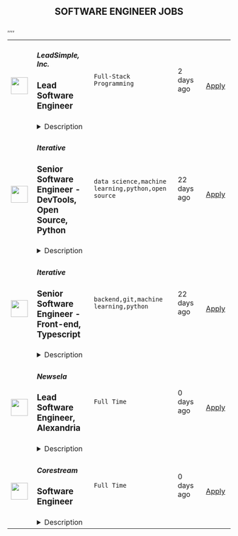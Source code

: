 <div align="center"><h2>SOFTWARE ENGINEER JOBS</h2></div><table><tr>
                <td width="100" height="100" rowspan="2">
                    <img src="https://wwr-pro.s3.amazonaws.com/logos/0075/9006/logo.gif" width="38px" height="auto">
                </td>
                <td width="300">
                    <h5>LeadSimple, Inc.</h5>
                    <h3> Lead Software Engineer</h3>
                </td>
                <td width="300">
                    <code>Full-Stack Programming</code>
                </td>
                <td width="200">
                <text>2 days ago</text>
                </td>
                <td width="100" rowspan="2">
                <a href="https://weworkremotely.com/remote-jobs/leadsimple-inc-lead-software-engineer" align="right" target="_blank">Apply</a>
                </td>
            </tr>
            <tr>
                <td colspan="3">
                <details><summary>Description</summary>
                <img src="https://we-work-remotely.imgix.net/logos/0075/9006/logo.gif?ixlib=rails-4.0.0&w=50&h=50&dpr=2&fit=fill&auto=compress" />

<p>
  <strong>Headquarters:</strong> Washington State, U.S.A.
    <br /><strong>URL:</strong> <a href="https://www.leadsimple.com/careers">https://www.leadsimple.com/careers</a>
</p>

<div>🚀 Want to join a team of A-players in an exciting, high-growth, entrepreneurial environment?</div><div><br></div><div><strong>LeadSimple is a small team solving big problems in the property management industry. Bootstrapped since 2013, we're passionate about helping small businesses grow sustainably.</strong></div><div><br></div><div>Our software provides a powerful foundation for any property management company to take their business to the next level. Thousands of property managers rely on us for their day-to-day operations and we’re only getting started. </div><div><br></div><div>We’re looking for seasoned Senior and Lead Ruby on Rails Engineers to join our fully-remote team to help us scale to meet market demand. This is an opportunity to join on the ground floor of a bootstrapped, growing company with a lot of upside.</div><div><br></div><div><strong>What we’d want you to do:</strong></div><ul>
<li>Take technical ownership of our product’s architecture and capabilities</li>
<li>Recommend and lead complex refactoring projects and migrations, without sacrificing stability, such as:</li>
<li>Modernizing our back-end stack (we’re currently on Rails 4)</li>
<li>Optimizing our API and PostgreSQL database for scale and performance</li>
<li>Suggest and implement scalability &amp; productivity improvements</li>
<li>Collaborate with the rest of the team in weekly meetings, chat and code reviews</li>
<li>Develop new full-stack features from start to finish using the <a href="https://basecamp.com/shapeup/webbook">Shape Up method</a>
</li>
<li>Participate in our <a href="https://basecamp.com/shapeup/2.2-chapter-08">Betting Table</a> planning meetings</li>
<li>Write high-quality and maintainable Ruby and Typescript code</li>
<li>Write high-quality documentation on our product’s architecture to assist collaboration</li>
</ul><div><br></div><div><strong>Qualifications</strong></div><div><br></div><div><em>Must have</em></div><ul>
<li>5+ years of experience with Ruby on Rails</li>
<li>Fluent spoken and written English at a professional level.</li>
<li>Working hours must overlap with PST for at least 3 hours.</li>
<li>Familiarity with PostgreSQL query optimization and scaling strategies</li>
<li>Past experience with complex upgrades and migrations</li>
<li>Prior experience as a software architect or technical lead</li>
<li>Strong analytical and debugging skills</li>
<li>Strong communication skills, able to recommend decisions using data and experience</li>
</ul><div><br></div><div><em>Nice to have</em></div><ul>
<li>Prior experience upgrading Ruby on Rails (this would be a big plus!)</li>
<li>React, Typescript or GraphQL experience</li>
<li>Elixir experience (we have 1 service using Elixir)</li>
</ul><div><br></div><div><strong>Our Stack</strong></div><div><br></div><div><em>Front-end</em></div><ul>
<li><a href="https://www.typescriptlang.org/">Typescript</a></li>
<li>
<a href="https://reactjs.org/">React</a> </li>
<li><a href="http://mui.com">MaterialUI</a></li>
<li><a href="https://relay.dev/">Relay</a></li>
</ul><div><em>Back-end</em></div><ul>
<li>
<a href="http://rubyonrails.org">Ruby on Rails</a> monolith (with 95% test coverage)</li>
<li>GraphQL (via <a href="https://graphql-ruby.org/">graphql-ruby</a> gem)</li>
<li>Sidekiq</li>
<li>PostgreSQL</li>
<li>Redis</li>
<li>Heroku<br><br>
</li>
</ul><div><br></div><div><strong>What it’s like to work here</strong></div><ul>
<li>You’ll have opportunities to work on the entire stack, from databases to user interfaces and everything in between, in a wide variety of product areas.</li>
<li>You’ll own the delivery of high-impact projects that affect real customers, from start to finish, with no bureaucracy, following the <a href="https://basecamp.com/shapeup/webbook">Shape Up method</a>. </li>
<li>You’ll collaborate within a small, highly productive team, reviewing code and helping other engineers with their roadblocks.</li>
<li>You’ll have time to focus. We don’t micromanage, and we do our best to keep distractions (and meetings) to a minimum. </li>
<li>When assigned to on-call duty, you’ll investigate and fix bugs and respond to incidents. </li>
<li>You’ll deploy early and often. We ship to production multiple times per day.<br><br>
</li>
</ul><div><strong><br>Benefits</strong></div><ul>
<li>Remote-only team, location independent</li>
<li>3rd Friday of every month off</li>
<li>6 US Holidays</li>
<li>3 Weeks Paid Time Off (in addition to the above)</li>
<li>Quarterly Two-Week Hackathons</li>
<li>Monthly Healthcare Allowance</li>
<li>Yearly Vacation Allowance</li>
<li>$2000 equipment stipend upon hire</li>
<li>Focused and dedicated environment with smart, caring people</li>
<li>Consistent, but flexible working schedule with minimum 3hr Pacific Time Zone overlap</li>
<li>Mission driven, non-political company and values-based culture<br><br>
</li>
</ul><div><strong>Our Interview Process</strong></div><ul>
<li>Fill out our application, located <a href="https://docs.google.com/forms/d/e/1FAIpQLSeF5zo6hIcTQK8gP9LLGz6sTZMXGI1vDHPVbkpISxiy9CvOfQ/viewform?usp=sf_link">here</a>
</li>
<li>Intro call (30 minutes)</li>
<li>Offline work sample test (up to 60 minutes)</li>
<li>Work history interview with Hiring Manager (up to 90 minutes)</li>
<li>Culture interview with People Operations(30 minutes)</li>
<li>Meet the CTO(30 minutes)</li>
<li>Meet the CEO (30 minutes)</li>
<li>Offer call (15 minutes), followed by a written offer</li>
<li>If you accept the offer, you enter a 90-day trial period, fully paid.</li>
<li>If all goes well in your first 90 days, you convert to a full-time team member!<br><br>
</li>
</ul>

<p><strong>To apply:</strong> <a href="https://weworkremotely.com/remote-jobs/leadsimple-inc-lead-software-engineer">https://weworkremotely.com/remote-jobs/leadsimple-inc-lead-software-engineer</a></p>

                </details>
                </td>
            </tr>,<tr>
                <td width="100" height="100" rowspan="2">
                    <img src="https://remotive.com/job/1352183/logo" width="38px" height="auto">
                </td>
                <td width="300">
                    <h5>Edquity</h5>
                    <h3>Senior Software Engineer</h3>
                </td>
                <td width="300">
                    <code>AWS,backend,education,frontend</code>
                </td>
                <td width="200">
                <text>16 days ago</text>
                </td>
                <td width="100" rowspan="2">
                <a href="https://remotive.com/remote-jobs/software-dev/senior-software-engineer-1352183" align="right" target="_blank">Apply</a>
                </td>
            </tr>
            <tr>
                <td colspan="3">
                <details><summary>Description</summary>
                <p><strong>Company Overview:</strong></p><p><strong><br></strong></p>
<p><a href="http://edquity.co/" rel="nofollow">Edquity</a> is seeking to transform the social safety net by equipping institutions and governments with equitable cash assistance technology. Edquity offers an end-to-end cash assistance solution to help our partners prioritize incoming applications, verify and process applicants, and pay people quickly to support them through their most vulnerable moments and track outcomes over time.  Our end-to-end platform is supporting communities around the country with a streamlined process to receive rental assistance, emergency aid grants, child care subsidies, utility assistance, inflation subsidies and other benefits programs. We work with over 40 postsecondary institutions and multiple local governments and have administered over $175M in funding in an average of 25 hours from application.</p><br>
<p>Edquity is a Series A stage, venture-backed company and has received support from many of the leading impact and postsecondary success investors, and has also received non-dilutive support from foundations like the Bill and Melinda Gates Foundation. <br><strong><br></strong></p>
<p><strong>Job Overview:</strong></p><p><strong><br></strong></p>
<p>Edquity, an anti-poverty technology company, is seeking an experienced Senior Software Engineer who is passionate about enhancing financial stability and social mobility in higher education and improving college graduation rates for low and middle-income students.</p><br>
<p>The Senior Software Engineer will utilize modern architecture and technology in a collaborative environment and should have a keen interest in System Design and Architecture to quickly identify improvements and implement them. The Senior Software Engineer should work towards a vision beyond the daily tasks with a proactive, solutions-oriented mindset and appreciate autonomous responsibility.</p><br>
<p>This role is full-stack; the Engineer will participate in building and maintaining backend services, optimizing query performance and cost, and using cutting-edge frontend technologies to create an incredible user experience.</p>
<p><strong><br></strong></p>
<p><strong>What you will do:</strong></p><p><strong><br></strong></p>
<ul><li>Work with designers, product managers, QA engineers, and other developers in a highly collaborative agile environment.</li><li>Build our products out further by improving the performance of our codebase and handling scaling issues to accommodate user growth, as well as writing rigorous and thorough tests to ensure code stability.</li><li>Create new products and features to match business needs, while maintaining our current product and keeping technical debt to a minimum.</li><li>Digest and distill technical problems and propose and execute creative technical solutions.</li><li>Review code, identify technical priorities, and system design trade-offs</li><li>Build for scale, availability, performance, and security across the stack. </li></ul>
<p><strong><br></strong></p>
<p><strong>Qualifications:</strong></p><p><strong><br></strong></p>
<ul><li>4+ years of professional Javascript experience (Node, React, etc.)</li><li>Experience working in AWS </li><li>Git: Professional experience with version control</li><li>SQL: Experience building data models and writing complex SQL queries</li><li>Experience building/maintaining web apps in production, and  testing front and backend code and TDD</li><li>A strong work ethic: ability to be self-motivated and take ownership over tasks</li><li>A strong belief in equity and a desire to reduce structural inequality<strong></strong></li></ul>
<p>*<em>Don't hesitate to apply even if you don't meet every qualification, as we individually evaluate all applications and do consider candidates with outside experience. </em><strong></strong><br></p>
<p><strong><br></strong></p><p><strong>Compensation and Benefits:</strong><br></p><p><strong><br></strong></p>
<p>The salary range for this position has been benchmarked in relation to scope of role, market rate, company stage, and internal equity.  The salary for this role will be between $130,000 - $160,000. Where a candidate falls within the band is determined by skillset, experience level, and geographic location. In addition to base salary, this role will come a total compensation package that includes equity shares and competitive benefits. </p><br><p>Some of our benefits include:</p><br>
<ul><li>Fully remote</li><li>Fully paid health insurance (Medical/Vision/Dental)</li><li>Unlimited PTO, Sick and Mental Health Benefits </li><li>11 paid company holidays</li><li>401k with a 4% match</li><li>Generous parental leave</li><li>Annual Professional Development Stipend</li><li>One time Home Office Setup Stipend</li><li>Equity in Edquity </li><li>Many <a href="https://secure.justworks.com/benefits/company_benefits_overviews/11e5bd4c-af24-464d-959c-dd40124fa39a/show" rel="nofollow">more</a>! </li></ul>
<p><em><em><br></em></em></p><p><em><em>Edquity is committed to building a diverse staff and strongly encourages applications from candidates of color. Edquity provides equal employment opportunities to all employees and applicants for employment and prohibits discrimination and harassment of any type without regard to race, color, religion, age, sex, national origin, disability status, genetics, protected veteran status, sexual orientation, gender identity or expression, or any other characteristic protected by federal, state or local laws.</em></em></p><img src="https://remotive.com/job/track/1352183/blank.gif?source=public_api" alt=""/>
                </details>
                </td>
            </tr>,<tr>
                <td width="100" height="100" rowspan="2">
                    <img src="https://remotive.com/job/1187416/logo" width="38px" height="auto">
                </td>
                <td width="300">
                    <h5>Iterative</h5>
                    <h3>Senior Software Engineer  - DevTools, Open Source, Python</h3>
                </td>
                <td width="300">
                    <code>data science,machine learning,python,open source</code>
                </td>
                <td width="200">
                <text>22 days ago</text>
                </td>
                <td width="100" rowspan="2">
                <a href="https://remotive.com/remote-jobs/software-dev/senior-software-engineer-devtools-open-source-python-1187416" align="right" target="_blank">Apply</a>
                </td>
            </tr>
            <tr>
                <td colspan="3">
                <details><summary>Description</summary>
                <p><strong>Job Description</strong></p>
<p>Strong Python knowledge and excellent coding culture (standards, unit test, etc) are required. Alternatively, strong skill in other languages along with some knowledge of Python is also acceptable.</p>
<p><br><br></p>
<div class="h3">Responsibilities</div>
<ul>
<li>Discuss and research issues, features, new products.</li>
</ul>
<ul>
<li>Write code (see some <a class="postings-link" href="https://github.com/iterative/dvc/pulls?q=is%3Apr+is%3Aclosed" rel="nofollow"><strong>PR examples</strong></a>).</li>
</ul>
<ul>
<li>Write docs if needed for your code (see this <a class="postings-link" href="https://github.com/iterative/dvc.org" rel="nofollow"><strong>repo</strong></a>).</li>
</ul>
<ul>
<li>Being actively involved with the community - talk to users on Github, Discord, forum.</li>
</ul>
<p><br><br></p>
<div class="h3">Must have</div>
<ul>
<li>Motivation and interest</li>
</ul>
<ul>
<li>Remote work self-discipline</li>
</ul>
<ul>
<li>Excellent communication skills - clear, constructive, and respectful dialog with other team members, community.</li>
</ul>
<ul>
<li>Can focus and deliver a task w/o constantly switching to other stuff - respect team's planning, deadlines, etc</li>
</ul>
<p><br><br></p>
<div class="h3">Great to have</div>
<ul>
<li>Experience working remotely</li>
</ul>
<ul>
<li>Open source contributions or experience of maintaining, developing an open source project</li>
</ul>
<ul>
<li>System programming experience - kernel, databases, etc.</li>
</ul>
<ul>
<li>Machine learning or data science experience</li>
</ul>
<img src="https://remotive.com/job/track/1187416/blank.gif?source=public_api" alt=""/>
                </details>
                </td>
            </tr>,<tr>
                <td width="100" height="100" rowspan="2">
                    <img src="https://remotive.com/job/1187421/logo" width="38px" height="auto">
                </td>
                <td width="300">
                    <h5>Iterative</h5>
                    <h3>Senior Software Engineer - Front-end, Typescript</h3>
                </td>
                <td width="300">
                    <code>backend,git,machine learning,python</code>
                </td>
                <td width="200">
                <text>22 days ago</text>
                </td>
                <td width="100" rowspan="2">
                <a href="https://remotive.com/remote-jobs/software-dev/senior-software-engineer-front-end-typescript-1187421" align="right" target="_blank">Apply</a>
                </td>
            </tr>
            <tr>
                <td colspan="3">
                <details><summary>Description</summary>
                <p>The ML tools ecosystem is what JS space was 10 years ago: there’s a clear need for better tools, frameworks, and open standards. <span class="notion-enable-hover" style="font-style: italic;">ITERATIVE</span> is already a well known company in this fast-evolving space with a big, engaged open-source community. Please consider joining our <span class="notion-enable-hover" style="font-style: italic;">remote-first team</span> if you love open-source, if you’re interested in building dev tools and simplifying the lives of many, many developers in ML.</p>
<p><span style="font-weight: 600; color: #000000; letter-spacing: 0.75px;"><br class="Apple-interchange-newline">Job Description</span></p>
<p>We’re seeking<span class="notion-enable-hover" style="font-weight: 600;"> </span><span class="notion-enable-hover">TypeScript front-end engineers to build our</span><span class="notion-enable-hover"> <a href="https://studio.iterative.ai/" rel="nofollow" style="font-weight: 600;">SaaS product</a> and a</span><span class="notion-enable-hover" style="font-weight: 600;"> VS Code UI</span> (to be open sourced soon!) for our popular machine learning tools: <a class="notion-link-token notion-enable-hover" href="http://dvc.org/" rel="nofollow" style="cursor: pointer; overflow-wrap: break-word;" target="_blank"><span class="link-annotation-unknown-block-id--1168671846" style="border-bottom-width: 0.05em; border-color: rgba(55, 53, 47, 0.4); opacity: 0.7;">DVC</span></a> (9k+ <span style="line-height: 1em; white-space: nowrap; ">⭐</span>on GitHub) and <a class="notion-link-token notion-enable-hover" href="http://cml.dev/" rel="nofollow" style="cursor: pointer; overflow-wrap: break-word;" target="_blank"><span class="link-annotation-unknown-block-id--2051758088" style="border-bottom-width: 0.05em; border-color: rgba(55, 53, 47, 0.4); opacity: 0.7;">CML</span></a> (3k+ <span style="line-height: 1em; white-space: nowrap; ">⭐</span> on GitHub).</p>
<p><span style="color: var(--remotive-chocolate);">If you have experience with dev tools like GitHub, UI plugins for Git, etc., you should have some sense what the project is like (if not, check our <a href="https://iterative.ai/" rel="nofollow">site</a>).</span></p>
<p> </p>
<p class="h3">Tech Stack</p>
<ul>
<li>TypeScript</li>
</ul>
<ul>
<li>Node</li>
</ul>
<ul>
<li>React</li>
</ul>
<ul>
<li>Python (on the backend)</li>
</ul>
<p> </p>
<p class="h3">Must have</p>
<ul>
<li>Strong TS/JS/Node experience (5+ years)</li>
</ul>
<ul>
<li>Excellent communication skills and a positive mindset 🤗</li>
</ul>
<ul>
<li>Initiative to help shape the engineering practices, products, and culture of a young startup</li>
</ul>
<p><br><br></p>
<p class="h3">Nice to have</p>
<ul>
<li>Python or open source experience - good to have</li>
</ul>
<ul>
<li>Some domain knowledge (DS/ML understanding) - an advantage</li>
</ul>
<p> </p>
<img src="https://remotive.com/job/track/1187421/blank.gif?source=public_api" alt=""/>
                </details>
                </td>
            </tr>,<tr>
                <td width="100" height="100" rowspan="2">
                    <img src="https://freshremote.work/media/company/logo/20/05/Newsela.jpg" width="38px" height="auto">
                </td>
                <td width="300">
                    <h5>Newsela</h5>
                    <h3>Lead Software Engineer, Alexandria</h3>
                </td>
                <td width="300">
                    <code>Full Time</code>
                </td>
                <td width="200">
                <text>0 days ago</text>
                </td>
                <td width="100" rowspan="2">
                <a href="https://freshremote.work/J111560/" align="right" target="_blank">Apply</a>
                </td>
            </tr>
            <tr>
                <td colspan="3">
                <details><summary>Description</summary>
                The Role:
The Lead Software Engineer for Alexandria will lead their team to break down and deliver high-quality work on time. You will be researching and leading the scoping efforts for software development projects focused on delivering best-in-clas …
<p><strong>The Role:</strong></p>
<p>The Lead Software Engineer for Alexandria will lead their team to break down and deliver high-quality work on time. You will be researching and leading the scoping efforts for software development projects focused on delivering best-in-class content in a variety of different types which are then transformed into an engaging learning experience. Additionally, you will guide and mentor team members to write clean, clear code, and robust tests. You will also independently own delivery of features. Reporting to the Director of Author and Publish, you will partner closely with Engineering, Product Management and Product Design to refine ambiguous work items into clearly defined, valuable work items and properly represent the technical concerns for each project. </p>
<p><strong>Why You’ll Love This Role:</strong></p>
<p>As a member of our growing Software Engineering team, you will have the opportunity to build innovative educational solutions for millions of teachers and students. You will also gain exposure to our tech-forward culture that is highly influenced by educators. You’ll also have the opportunity to ensure students and teachers have a first-class experience in accessing our content. You will have a direct impact on improving our users’ first experience with our platform, which will ultimately scale Newsela’s ability to bring engaging, culturally responsive learning content to K-12 classrooms nationwide. And because we're a technology company focused on improving the way students learn, you’ll be part of an engineering culture that values teaching, learning, and questioning. As as result, as lead you will be helping define the mentorship and growth pathways for your team members as they work on technical projects. </p>
<p><strong>Why We’ll Love You: </strong></p>
<p>You have 5+ years of experience in leading software development teams and demonstrated success in building software as a service (SaaS products). You are able to leverage your leadership skills, planing abilities and, expert experience working with front-end frameworks (e.g. React/Preact and Node.js). You have strong data modeling skills and experience with REST API’s and database understanding to effectively build and deploy a highly performant content creation system and ecosystem. You are deeply committed to building a more inclusive digital education platform and have experience working with WCAG and accessibility standards, web fundamentals, and responsive design. While not required, Graph DB, and API Gateway experience is a plus.</p>
<p><strong>About Newsela:</strong></p>
<p>One of the fastest growing tech companies in K-12 education, Newsela was founded on the principle that while every child may have unique learning preferences, they all deserve a rich learning experience that ignites a love of learning. We built our platform based on learning science research to deliver the most engaging, authentic content to modernize how teaching happens in the classroom. Along with interactive assessments and tools, we provide teachers with digital content at five reading levels -- from +100 of the best sources -- that is relevant to the diverse backgrounds and interests of their students. Since we started in 2013, we’ve established a presence in 90% of U.S. K-12 schools and over 2.5M teachers and 37M students have registered with Newsela.</p>
<p> </p>
                </details>
                </td>
            </tr>,<tr>
                <td width="100" height="100" rowspan="2">
                    <img src="https://freshremote.work/media/company/logo/22/06/U18XLJNh_400x400.png" width="38px" height="auto">
                </td>
                <td width="300">
                    <h5>Corestream</h5>
                    <h3>Software Engineer</h3>
                </td>
                <td width="300">
                    <code>Full Time</code>
                </td>
                <td width="200">
                <text>0 days ago</text>
                </td>
                <td width="100" rowspan="2">
                <a href="https://freshremote.work/J111618/" align="right" target="_blank">Apply</a>
                </td>
            </tr>
            <tr>
                <td colspan="3">
                <details><summary>Description</summary>
                Corestream is seeking a Software Engineer to join our dynamic, entrepreneurial tech team. This is a unique ground floor opportunity where you will help design, write, and deliver features to our end users. You will work as part of an autonomous Agile …
Corestream is seeking a Software Engineer to join our dynamic, entrepreneurial tech team. This is a unique ground floor opportunity where you will help design, write, and deliver features to our end users. You will work as part of an autonomous Agile product team, delivering working code to our users.
<h3>Your Mission</h3>
<ul>
<li>Create software in an Agile environment</li><li>Willingness to work on all layers of our technology stack (React, Typescript, C# .NET Core, SQL Server)</li><li>Embrace best practices in software development (Code reviews, unit tests, CI/CD)</li><li>Close collaboration with the engineering team, design team, QA, architect, and product managers</li><li>Produce quality, testable code</li></ul>
<h3>Recipe for Success</h3>
<ul>
<li>2+ years’ experience in React, React hooks</li><li>Experience with global state management tools (Redux, Zustand, Context API)</li><li>Strong experience with CSS and mobile-first design</li><li>Experience with responsive design</li><li>Cloud experience</li><li>Attention to detail &amp; design</li><li>Ability to balance attention to detail with swift execution</li><li>Ability to develop automated tests to ensure business needs are met</li><li>Eye for documentation</li></ul>
<h3>Cherries on Top</h3>
<ul>
<li>Experience with back-end technologies &amp; concepts (.NET Core preferred, but concepts are key over technology)</li><li>Micro-service architecture experience</li><li>Experience with Azure DevOps</li><li>Domain-driven-design knowledge</li></ul>About Us Corestream is a fast-growing, cutting-edge financial and benefits technology company. We are an industry leader in the delivery of Voluntary Benefits; our proprietary software is the engine for large, Fortune-500 companies to easily and cost-effectively offer unlimited Voluntary Benefits to its employees through payroll deduction.  We have a driven, flexible, and fun team and offer competitive compensation and benefit packages. Although we are over ten years old, we still have a “start-up” culture and when we are in the office we have a casual dress code, weekly yoga, free snacks and beverages, and Friday lunches are on the house.  We are an equal opportunity employer and value diversity at our company. We do not discriminate on the basis of race, religion, color, national origin, gender, sexual orientation, age, marital status, veteran status, or disability status. 
                </details>
                </td>
            </tr></table>